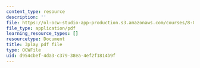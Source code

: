 ```yaml
---
content_type: resource
description: ''
file: https://ol-ocw-studio-app-production.s3.amazonaws.com/courses/8-01sc-classical-mechanics-fall-2016/d954cbef4da3c37938ea4ef2f1814b9f_cMu0hsvgkGk.pdf
file_type: application/pdf
learning_resource_types: []
resourcetype: Document
title: 3play pdf file
type: OCWFile
uid: d954cbef-4da3-c379-38ea-4ef2f1814b9f
---
```

